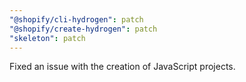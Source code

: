 ```yaml
---
"@shopify/cli-hydrogen": patch
"@shopify/create-hydrogen": patch
"skeleton": patch
---
```


Fixed an issue with the creation of JavaScript projects.
